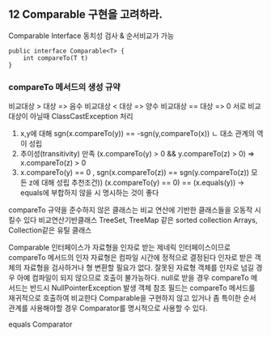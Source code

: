 ## 12 Comparable 구현을 고려하라.

Comparable Interface
동치성 검사 & 순서비교가 가능


```
public interface Comparable<T> {
	int compareTo(T t)
}
```

### compareTo 메서드의 생성 규약

비교대상 > 대상 => 음수
비교대상 < 대상 => 양수
비교대상 == 대상 => 0
서로 비교대상이 아닐때 ClassCastException 처리

1. x,y에 대해 sgn(x.compareTo(y)) == -sgn(y,compareTo(x))
   ㄴ 대소 관계의 역이 성립
2. 추이성(transitivity) 만족
  (x.compareTo(y) > 0 && y.compareTo(z) > 0) => x.compareTo(z) > 0
3. x.compareTo(y) == 0 , sgn(x.compareTo(z)) == sgn(y.compareTo(z)) 모든 z에 대해 성립
추천조건)) (x.compareTo(y) == 0) == (x.equals(y)) -> equals에 부합하지 않을 시 명시하는 것이 좋다 

compareTo 규약을 준수하지 않은 클래스는 비교 연산에 기반한 클래스들을 오동작 시킬수 있다
비교연산기반클래스
TreeSet, TreeMap 같은 sorted collection
Arrays, Collection같은 유틸 클래스 

Comparable 인터페이스가 자료형을 인자로 받는 제네릭 인터페이스이므로 compareTo 메서드의 인자 자료형은 컴파일 시간에 정적으로 결정된다
인자로 받은 객체의 자료형을 검사하거나 형 변환할 필요가 없다. 잘못된 자료형 객체를 인자로 넘길 경우 아예 컴파일이 되지 않으므로 호출이 불가능하다.
null로 받을 경우 compareTo 메서드는 반드시 NullPointerException 발생
객체 참조 필드는 compareTo 메서드를 재귀적으로 호출하여 비교한다
Comparable을 구현하지 않고 있거나 좀 특이한 순서 관계를 사용해야할 경우 Comparator를 명시적으로 사용할 수 있다.

equals
Comparator